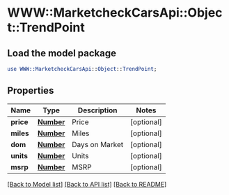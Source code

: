# WWW::MarketcheckCarsApi::Object::TrendPoint

## Load the model package
```perl
use WWW::MarketcheckCarsApi::Object::TrendPoint;
```

## Properties
Name | Type | Description | Notes
------------ | ------------- | ------------- | -------------
**price** | [**Number**](Number.md) | Price | [optional] 
**miles** | [**Number**](Number.md) | Miles | [optional] 
**dom** | [**Number**](Number.md) | Days on Market | [optional] 
**units** | [**Number**](Number.md) | Units | [optional] 
**msrp** | [**Number**](Number.md) | MSRP | [optional] 

[[Back to Model list]](../README.md#documentation-for-models) [[Back to API list]](../README.md#documentation-for-api-endpoints) [[Back to README]](../README.md)


